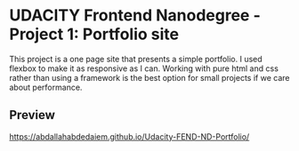 # UDACITY Frontend Nanodegree - Project 1: Portfolio site

This project is a one page site that presents a simple portfolio. I used flexbox to make it as responsive as I can. Working with pure html and css rather than using a framework is the best option for small projects if we care about performance.
## Preview
https://abdallahabdedaiem.github.io/Udacity-FEND-ND-Portfolio/
